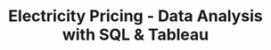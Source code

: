 <h1 align="center"> Electricity Pricing - Data Analysis with SQL & Tableau <a href="https://public.tableau.com/app/profile/clayton.hua" target="_blank" rel="noreferrer">
